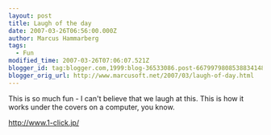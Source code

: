 ```yaml
---
layout: post
title: Laugh of the day
date: 2007-03-26T06:56:00.000Z
author: Marcus Hammarberg
tags:
  - Fun
modified_time: 2007-03-26T07:06:07.521Z
blogger_id: tag:blogger.com,1999:blog-36533086.post-6679979808538834148
blogger_orig_url: http://www.marcusoft.net/2007/03/laugh-of-day.html
---
```


This is so much fun - I can't believe that we laugh at this. This is how
it works under the covers on a computer, you know.

<http://www.1-click.jp/>
